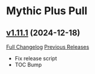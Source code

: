 # Mythic Plus Pull

## [v1.11.1](https://github.com/NumyAddon/MythicPlusPull/tree/v1.11.1) (2024-12-18)
[Full Changelog](https://github.com/NumyAddon/MythicPlusPull/compare/v1.11.0...v1.11.1) [Previous Releases](https://github.com/NumyAddon/MythicPlusPull/releases)

- Fix release script  
- TOC Bump  
